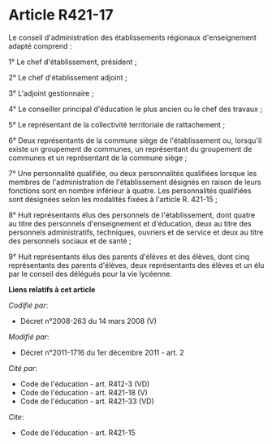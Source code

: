 # Article R421-17

Le conseil d'administration des établissements régionaux d'enseignement adapté comprend : 

1° Le chef d'établissement, président ; 

2° Le chef d'établissement adjoint ; 

3° L'adjoint gestionnaire ; 

4° Le conseiller principal d'éducation le plus ancien ou le chef des travaux ; 

5° Le représentant de la collectivité territoriale de rattachement ; 

6° Deux représentants de la commune siège de l'établissement ou, lorsqu'il existe un groupement de communes, un représentant
du groupement de communes et un représentant de la commune siège ; 

7° Une personnalité qualifiée, ou deux personnalités qualifiées lorsque les membres de l'administration de l'établissement
désignés en raison de leurs fonctions sont en nombre inférieur à quatre. Les personnalités qualifiées sont désignées selon
les modalités fixées à l'article R. 421-15 ; 

8° Huit représentants élus des personnels de l'établissement, dont quatre au titre des personnels d'enseignement et
d'éducation, deux au titre des personnels administratifs, techniques, ouvriers et de service et deux au titre des personnels
sociaux et de santé ; 

9° Huit représentants élus des parents d'élèves et des élèves, dont cinq représentants des parents d'élèves, deux
représentants des élèves et un élu par le conseil des délégués pour la vie lycéenne.

**Liens relatifs à cet article**

_Codifié par_:

  - Décret n°2008-263 du 14 mars 2008 (V)

_Modifié par_:

  - Décret n°2011-1716 du 1er décembre 2011 - art. 2

_Cité par_:

  - Code de l'éducation - art. R412-3 (VD)
  - Code de l'éducation - art. R421-18 (V)
  - Code de l'éducation - art. R421-33 (VD)

_Cite_:

  - Code de l'éducation - art. R421-15
